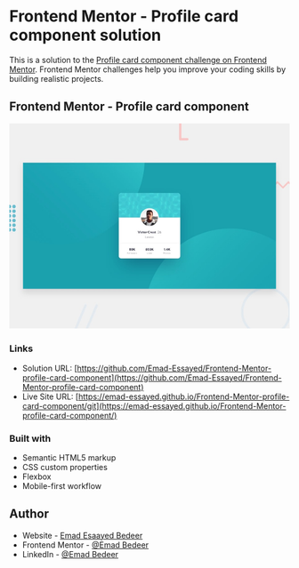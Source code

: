 # Frontend Mentor - Profile card component solution

This is a solution to the [Profile card component challenge on Frontend Mentor](https://www.frontendmentor.io/challenges/profile-card-component-cfArpWshJ). Frontend Mentor challenges help you improve your coding skills by building realistic projects.

## Frontend Mentor - Profile card component

![Design preview for the Profile card component coding challenge](./design/desktop-preview.jpg)

### Links

- Solution URL: [https://github.com/Emad-Essayed/Frontend-Mentor-profile-card-component](https://github.com/Emad-Essayed/Frontend-Mentor-profile-card-component)
- Live Site URL: [https://emad-essayed.github.io/Frontend-Mentor-profile-card-component/git](https://emad-essayed.github.io/Frontend-Mentor-profile-card-component/)

### Built with

- Semantic HTML5 markup
- CSS custom properties
- Flexbox
- Mobile-first workflow

## Author

- Website - [Emad Esaayed Bedeer](https://github.com/Emad-Essayed)
- Frontend Mentor - [@Emad Bedeer](https://www.frontendmentor.io/profile/Emad-Essayed)
- LinkedIn - [@Emad Bedeer](https://www.linkedin.com/in/emad-bedeer-4b1797106/)
